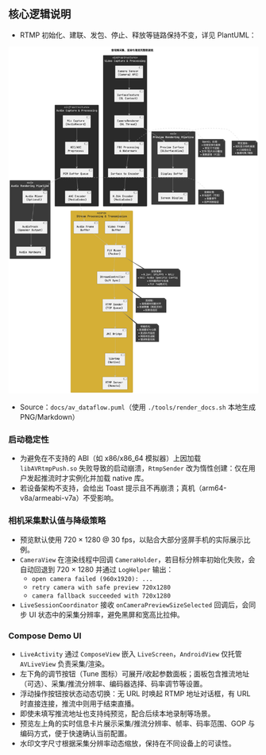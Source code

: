 
## 核心逻辑说明
- RTMP 初始化、建联、发包、停止、释放等链路保持不变，详见 PlantUML：

![Core Media Pipeline](docs/generated/av_dataflow.png)

- Source：`docs/av_dataflow.puml`（使用 `./tools/render_docs.sh` 本地生成 PNG/Markdown）

### 启动稳定性
- 为避免在不支持的 ABI（如 x86/x86_64 模拟器）上因加载 `libAVRtmpPush.so` 失败导致的启动崩溃，`RtmpSender` 改为惰性创建：仅在用户发起推流时才实例化并加载 native 库。
- 若设备架构不支持，会给出 Toast 提示且不再崩溃；真机（arm64-v8a/armeabi-v7a）不受影响。

### 相机采集默认值与降级策略
- 预览默认使用 720 × 1280 @ 30 fps，以贴合大部分竖屏手机的实际展示比例。
- `CameraView` 在渲染线程中回调 `CameraHolder`，若目标分辨率初始化失败，会自动回退到 720 × 1280 并通过 `LogHelper` 输出：
  - `open camera failed (960x1920): ...`
  - `retry camera with safe preview 720x1280`
  - `camera fallback succeeded with 720x1280`
- `LiveSessionCoordinator` 接收 `onCameraPreviewSizeSelected` 回调后，会同步 UI 状态中的采集分辨率，避免黑屏和宽高比拉伸。

### Compose Demo UI
- `LiveActivity` 通过 `ComposeView` 嵌入 `LiveScreen`，`AndroidView` 仅托管 `AVLiveView` 负责采集/渲染。
- 左下角的调节按钮（Tune 图标）可展开/收起参数面板；面板包含推流地址（可选）、采集/推流分辨率、编码器选择、码率调节等设置。
- 浮动操作按钮按状态动态切换：无 URL 时唤起 RTMP 地址对话框，有 URL 时直接连接，推流中则用于结束直播。
- 即使未填写推流地址也支持纯预览，配合后续本地录制等场景。
- 预览左上角的实时信息卡片展示采集/推流分辨率、帧率、码率范围、GOP 与编码方式，便于快速确认当前配置。
- 水印文字尺寸根据采集分辨率动态缩放，保持在不同设备上的可读性。
